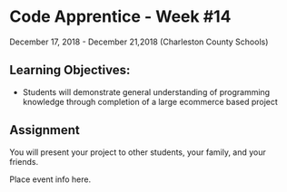 # Code Apprentice - Week #14
December 17, 2018 - December 21,2018 (Charleston County Schools)

## Learning Objectives:
* Students will demonstrate general understanding of programming knowledge through completion of a large ecommerce based project

## Assignment
You will present your project to other students, your family, and your friends.

Place event info here.
